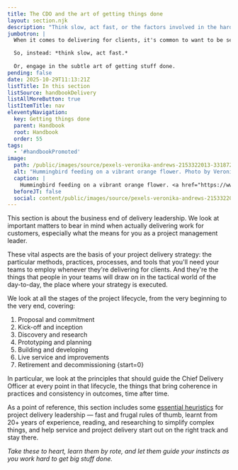 ```yaml
---
title: The CDO and the art of getting things done
layout: section.njk
description: "Think slow, act fast, or the factors involved in the hard work of getting stuff done"
jumbotron: |
  When it comes to delivering for clients, it's common to want to be seen doing work, being busy, making stuff happen. But that's the straight and easy road to Problemsville.

  So, instead: *think slow, act fast.*
  
  Or, engage in the subtle art of getting stuff done.
pending: false
date: 2025-10-29T11:13:21Z
listTitle: In this section
listSource: handbookDelivery
listAllMoreButton: true
listItemTitle: nav
eleventyNavigation:
  key: Getting things done
  parent: Handbook
  root: Handbook
  order: 55
tags:
  - '#handbookPromoted'
image:
  path: /public/images/source/pexels-veronika-andrews-2153322013-33187253.jpg
  alt: "Hummingbird feeding on a vibrant orange flower. Photo by Veronika Andrews on Pexels."
  caption: |
    Hummingbird feeding on a vibrant orange flower. <a href="https://www.pexels.com/photo/hummingbird-feeding-on-vibrant-orange-flower-33187253/" target="_blank" rel="noopener">Photo</a> by <a href="https://www.pexels.com/@veronika-andrews-2153322013/" target="_blank" rel="noopener">Veronika Andrews</a> on Pexels.
  beforeJT: false
  social: content/public/images/source/pexels-veronika-andrews-2153322013-33187253.jpg
---
```


This section is about the business end of delivery leadership. We look at important matters to bear in mind when actually delivering work for customers, especially what the means for you as a project management leader.

These vital aspects are the basis of your project delivery strategy: the particular methods, practices, processes, and tools that you'll need your teams to employ whenever they're delivering for clients. And they're the things that people in your teams will draw on in the tactical world of the day-to-day, the place where your strategy is executed.

We look at all the stages of the project lifecycle, from the very beginning to the very end, covering:

1. Proposal and commitment
2. Kick-off and inception
3. Discovery and research
4. Prototyping and planning
5. Building and developing
6. Live service and improvements
7. Retirement and decommissioning
{start=0}

In particular, we look at the principles that should guide the Chief Delivery Officer at every point in that lifecycle, the things that bring coherence in practices and consistency in outcomes, time after time.

As a point of reference, this section includes some [essential heuristics](/handbook/delivery/heuristics/) for project delivery leadership — fast and frugal rules of thumb, learnt from 20+ years of experience, reading, and researching to simplify complex things, and help service and project delivery start out on the right track and stay there.

*Take these to heart, learn them by rote, and let them guide your instincts as you work hard to get big stuff done.*
